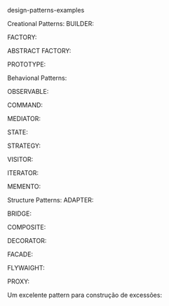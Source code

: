 design-patterns-examples

Creational Patterns:
BUILDER:

FACTORY:

ABSTRACT FACTORY:

PROTOTYPE:

Behavional Patterns:

OBSERVABLE:

COMMAND:

MEDIATOR:

STATE:

STRATEGY:

VISITOR:

ITERATOR:

MEMENTO:

Structure Patterns:
ADAPTER:

BRIDGE:

COMPOSITE:

DECORATOR:

FACADE:

FLYWAIGHT:

PROXY:

Um excelente pattern para construção de excessões:
